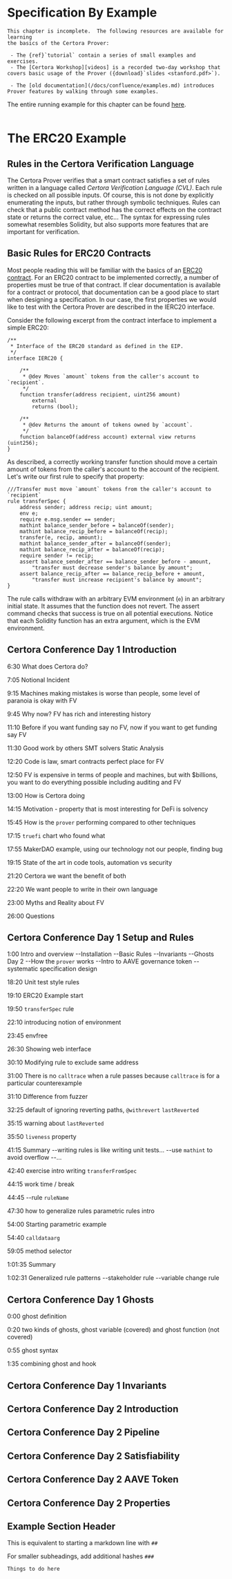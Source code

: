 Specification By Example
========================

```{todo}
This chapter is incomplete.  The following resources are available for learning
the basics of the Certora Prover:

 - The {ref}`tutorial` contain a series of small examples and exercises.
 - The [Certora Workshop][videos] is a recorded two-day workshop that covers basic usage of the Prover ({download}`slides <stanford.pdf>`).
 
 - The [old documentation](/docs/confluence/examples.md) introduces Prover features by walking through some examples.
```

[videos]: https://www.youtube.com/playlist?list=PLKtu7wuOMP9Wp_O8kylKbtFYgM8HVTGIA "Certora workshop playlist"

The entire running example for this chapter can be found [here][erc20example].

```{contents}
```

The ERC20 Example
=================

Rules in the Certora Verification Language
------------------------------------------------

The Certora Prover verifies that a smart contract satisfies a set of rules written in a language called _Certora Verification Language (CVL)_. Each rule is checked on all possible inputs. Of course, this is not done by explicitly enumerating the inputs, but rather through symbolic techniques. Rules can check that a public contract method has the correct effects on the contract state or returns the correct value, etc... The syntax for expressing rules somewhat resembles Solidity, but also supports more features that are important for verification. 

Basic Rules for ERC20 Contracts
-------------------------------

Most people reading this will be familiar with the basics of an [ERC20 contract][eip-20]. For an ERC20 contract to be implemented correctly, a number of properties must be true of that contract. If clear documentation is available for a contract or protocol, that documentation can be a good place to start when designing a specification. In our case, the first properties we would like to test with the Certora Prover are described in the IERC20 interface.

Consider the following excerpt from the contract interface to implement a simple ERC20:

```solidity
/**
 * Interface of the ERC20 standard as defined in the EIP.
 */
interface IERC20 {

    /**
     * @dev Moves `amount` tokens from the caller's account to `recipient`.
     */
    function transfer(address recipient, uint256 amount)
        external
        returns (bool);

    /**
     * @dev Returns the amount of tokens owned by `account`.
     */
    function balanceOf(address account) external view returns (uint256);
}
```

As described, a correctly working transfer function should move a certain amount of tokens from the caller's account to the account of the recipient. Let's write our first rule to specify that property: 

```cvl
///Transfer must move `amount` tokens from the caller's account to `recipient`
rule transferSpec {
    address sender; address recip; uint amount;
    env e;
    require e.msg.sender == sender;
    mathint balance_sender_before = balanceOf(sender);
    mathint balance_recip_before = balanceOf(recip);
    transfer(e, recip, amount);
    mathint balance_sender_after = balanceOf(sender);
    mathint balance_recip_after = balanceOf(recip);
    require sender != recip;
    assert balance_sender_after == balance_sender_before - amount,
        "transfer must decrease sender's balance by amount";
    assert balance_recip_after == balance_recip_before + amount,
        "transfer must increase recipient's balance by amount";
}
```

The rule calls withdraw with an arbitrary EVM environment (`e`) in an arbitrary initial state. It assumes that the function does not revert. The assert command checks that success is true on all potential executions. Notice that each Solidity function has an extra argument, which is the EVM environment.

Certora Conference Day 1 Introduction
-------------------------------------
6:30 What does Certora do?

7:05 Notional Incident

9:15 Machines making mistakes is worse than people, some level of paranoia is okay with FV

9:45 Why now? FV has rich and interesting history

11:10 Before if you want funding say no FV, now if you want to get funding say FV

11:30 Good work by others SMT solvers Static Analysis

12:20 Code is law, smart contracts perfect place for FV

12:50 FV is expensive in terms of people and machines, but with $billions, you want to do everything possible including auditing and FV

13:00 How is Certora doing

14:15 Motivation - property that is most interesting for DeFi is solvency

15:45 How is the `prover` performing compared to other techniques

17:15 `truefi` chart who found what

17:55 MakerDAO example, using our technology not our people, finding bug

19:15 State of the art in code tools, automation vs security

21:20 Certora we want the benefit of both

22:20 We want people to write in their own language

23:00 Myths and Reality about FV

26:00 Questions



Certora Conference Day 1 Setup and Rules
----------------------------------------

1:00 Intro and overview
--Installation
--Basic Rules
--Invariants
--Ghosts
Day 2
--How the `prover` works
--Intro to AAVE governance token
--systematic specification design

18:20 Unit test style rules

19:10 ERC20 Example start

19:50 `transferSpec` rule

22:10 introducing notion of environment

23:45 envfree

26:30 Showing web interface

30:10 Modifying rule to exclude same address

31:00 There is no `calltrace` when a rule passes because `calltrace` is for a particular counterexample

31:10 Difference from fuzzer

32:25 default of ignoring reverting paths, `@withrevert` `lastReverted`

35:15 warning about `lastReverted`

35:50 `liveness` property

41:15 Summary
--writing rules is like writing unit tests...
--use `mathint` to avoid overflow
--...

42:40 exercise intro writing `transferFromSpec`

44:15 work time / break

44:45 --rule `ruleName`

47:30 how to generalize rules parametric rules intro

54:00 Starting parametric example

54:40 `calldataarg`

59:05 method selector

1:01:35 Summary

1:02:31 Generalized rule patterns
--stakeholder rule
--variable change rule


Certora Conference Day 1 Ghosts
-------------------------------

0:00 ghost definition

0:20 two kinds of ghosts, ghost variable (covered) and ghost function (not covered)

0:55 ghost syntax

1:35 combining ghost and hook



Certora Conference Day 1 Invariants
-----------------------------------



Certora Conference Day 2 Introduction
-------------------------------------



Certora Conference Day 2 Pipeline
---------------------------------



Certora Conference Day 2 Satisfiability
---------------------------------------



Certora Conference Day 2 AAVE Token
-----------------------------------



Certora Conference Day 2 Properties
-----------------------------------



Example Section Header
----------------------

This is equivalent to starting a markdown line with `##`

For smaller subheadings, add additional hashes `###`

```{todo}
Things to do here
```



[erc20example]: https://github.com/Certora/ERC20Example
[eip-20]: https://eips.ethereum.org/EIPS/eip-20